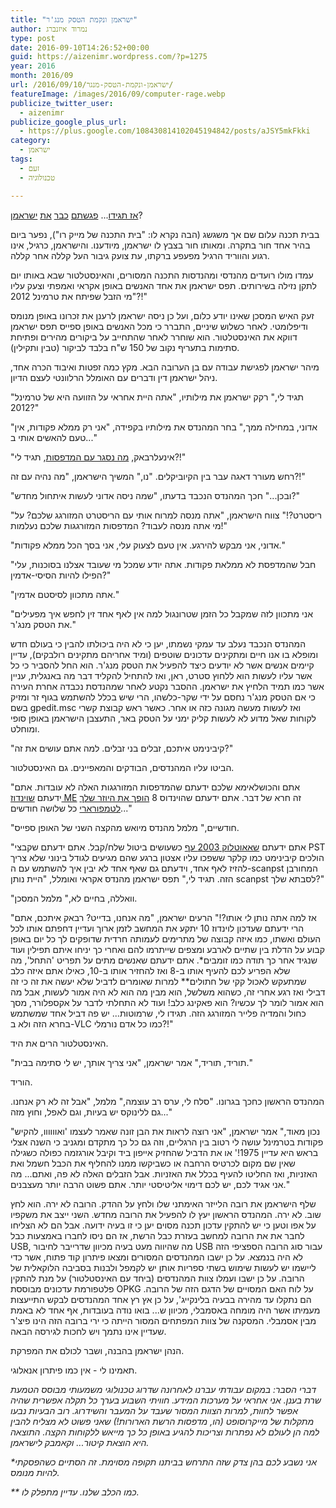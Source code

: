 ```yaml
---
title: "ישראמן ונקמת הטסק מנג'ר"
author: נמרוד איזנברג
type: post
date: 2016-09-10T14:26:52+00:00
guid: https://aizenimr.wordpress.com/?p=1275
year: 2016
month: 2016/09
url: /2016/09/10/ישראמן-ונקמת-הטסק-מנגר/
featureImage: /images/2016/09/computer-rage.webp
publicize_twitter_user:
  - aizenimr
publicize_google_plus_url:
  - https://plus.google.com/108430814102045194842/posts/aJSY5mkFkki
category:
  - ישראמן
tags:
  - זעם
  - טכנולוגיה

---
```

[אז תגידו][1]... [פגשתם][2] [כבר][3] [את][4] [ישראמן][5]?

<span lang="he-IL">בבית תכנה עלום שם אך משגשג (הבה נקרא לו: "בית התכנה של מייק רו")</span><span lang="en-US">, </span><span lang="he-IL">נפער ביום בהיר אחד חור בתקרה</span><span lang="en-US">. </span><span lang="he-IL">ומאותו חור בצבץ לו ישראמן</span><span lang="en-US">, </span><span lang="he-IL">מיודענו</span><span lang="en-US">. </span><span lang="he-IL">והישראמן</span><span lang="en-US">, </span><span lang="he-IL">כרגיל</span><span lang="en-US">, </span><span lang="he-IL">אינו רגוע והווריד הרגיל מפעפע ברקתו</span><span lang="en-US">, </span><span lang="he-IL">עת צועק גיבור העל קללה אחר קללה</span><span lang="en-US">.</span>

<span lang="he-IL">עמדו מולו</span> רועדים <span lang="he-IL">מהנדסי ומהנדסות התכנה המסורים, והאינסטלטור שבא באותו יום לתקן נזילה בשירותים</span><span lang="en-US">. </span><span lang="he-IL">תפס ישראמן את אחד האנשים באופן אקראי ואמפתי וצעק עליו </span><span lang="en-US">"</span><span lang="he-IL">מי הזבל שפיתח את טרמינל </span><span lang="en-US">2012?!"</span>

<span lang="he-IL">זעק האיש המסכן שאינו יודע כלום</span><span lang="en-US">, </span><span lang="he-IL">ועל כן ניסה ישראמן לרענן את זכרונו באופן מנומס ודיפלומטי</span><span lang="en-US">. </span><span lang="he-IL">לאחר כשלוש שיניים</span><span lang="en-US">, </span><span lang="he-IL">התברר כי מכל האנשים באופן ספייס תפס ישראמן דווקא את האינסטלטור</span><span lang="en-US">. </span><span lang="he-IL">הוא שוחרר לאחר שהתחייב על ביקורים מהירים ופתיחת סתימות בתעריף נקוב של </span><span lang="en-US">150 </span><span lang="he-IL">ש</span><span lang="en-US">"</span><span lang="he-IL">ח בלבד לביקור</span> <span lang="en-US">(</span><span lang="he-IL">טבין ותקילין)</span><span lang="en-US">.</span>

<span lang="he-IL">מיהר ישראמן לפגישת עבודה עם בן הערובה הבא</span><span lang="en-US">. </span><span lang="he-IL">מקץ כמה זפטות ואיבוד הכרה אחד</span><span lang="en-US">, </span><span lang="he-IL">ניהל ישראמן דין ודברים עם האומלל הרלוונטי לעצם הדיון</span><span lang="en-US">.</span>

<span lang="en-US">"</span><span lang="he-IL">תגיד לי</span><span lang="en-US">," </span><span lang="he-IL">רקק ישראמן את מילותיו</span><span lang="en-US">, "</span><span lang="he-IL">אתה היית אחראי על הזוועה היא של טרמינל </span><span lang="en-US">2012?"</span>

"אדוני, במחילה ממך," בחר המהנדס את מילותיו בקפידה, "אני רק ממלא פקודות, אין טעם להאשים אותי ב..."

"אינעלרבאק, [מה נסגר עם המדפסות][6], תגיד לי?!"

רחש מעורר דאגה עבר בין הקיוביקלים. "נו," המשיך הישראמן, "מה נהיה עם זה?!"

"ובכן..." חכך המהנדס הנכבד בדעתו, "שמה ניסה אדוני לעשות איתחול מחדש?"

"ריסטרט?!" צווח הישראמן, "אתה מנסה למרוח אותי עם הריסטרט המזורגג שלכם? על מי אתה מנסה לעבוד? המדפסות המזורגגות שלכם נעלמות!"

"אדוני, אני מבקש להירגע. אין טעם לצעוק עלי, אני בסך הכל ממלא פקודות."

"חבל שהמדפסת לא ממלאת פקודות. אתה יודע שמכל מי שעובד אצלנו בסוכנות, עלי הפילו להיות הסיסי-אדמין?"

"אתה מתכוון לסיסטם אדמין."

"אני מתכוון לזה שמקבל כל הזמן שטרונגול למה אין לאף אחד זין לחפש איך מפעילים את הטסק מנג'ר."

המהנדס הנכבד נעלב עד עמקי נשמתו, יען כי לא היה ביכולתו להבין כי בעולם חדש ומופלא בו אנו חיים ומתקינים עדכונים שוטפים (ומיד אחריהם מתקינים רולבקים), עדיין קיימים אנשים אשר לא יודעים כיצד להפעיל את הטסק מנג'ר. הוא החל להסביר כי כל אשר עליו לעשות הוא ללחוץ סטרט, ראן, ואז להתחיל להקליד דבר מה באנגלית, עניין אשר כמו תמיד הלחיץ את ישראמן. ההסבר נקטע לאחר שמהנדסת נכבדה אחרת העירה כי אם הטסק מנג'ר נחסם על ידי שקר-כלשהו, הרי שיש בכלל להשתמש בגוף זר ומזיק בשם gpedit.msc ואז לעשות מעשה מגונה כזה או אחר. כאשר ראש קבוצת קשרי לקוחות שאל מדוע לא לעשות קליק ימני על הטסק באר, התעצבן הישראמן באופן סופי ומוחלט.

"קיבינימט איתכם, זבלים בני זבלים. למה אתם עושים את זה?"

הביטו עליו המהנדסים, הבודקים והמאפיינים. גם האינסטלטור.

"אתם והכושלאימא שלכם ידעתם שהמדפסות המזורגגות האלה לא עובדות. אתם ידעתם [שוינדוז ME][7] זה חרא של דבר. אתם ידעתם שהוינדוס 8 [הופך את היוזר שלך לטמפורארי][8] כל שלושה חודשים..."

"חודשיים," מלמל מהנדס מיואש מהקצה השני של האופן ספייס.

"אתם ידעתם [שאאוטלוק 2003 עף][9] כשעושים ביטול שלח/קבל. אתם ידעתם שקבצי PST הולכים קיבינימט כמו קלקר ששפכו עליו אצטון ברגע שהם מגיעים לגודל בינוני שלא צריך להזיז לאף אחד, וידעתם גם שאף אחד לא יבין איך להשתמש עם ה-scanpst המחורבן הזה. תגיד לי," תפס ישראמן מהנדס אקראי ואומלל, "היית נותן scanpst לסבתא שלך?"

"וואללה, בחיים לא," מלמל המסכן.

"אז למה אתה נותן _לי_ אותו?!" הרעים ישראמן, "מה אנחנו, בדייט? רבאק איתכם, אתם הרי ידעתם שעדכון לוינדוז 10 יתקע את המחשב לזמן ארוך ועדיין דחפתם אותו לכל העולם ואשתו, כמו איזה קבוצה של מתרימים לעמותה חרדית שדופקים לך כל יום באופן קבוע על הדלת בין שתיים לארבע ומצפים שייתרמו להם ואחרי כך יניחו איתם תפילין ועוד שנגיד אחר כך תודה כמו זומבים\*. אתם ידעתם שאנשים מתים על תפריט 'התחל', מה שלא הפריע לכם להעיף אותו ב-8 ואז להחזיר אותו ב-10, כאילו אתם איזה כלב שמתעקש לאכול קקי של חתולים\** למרות שאומרים לדביל שלא יעשה את זה כי זה דבילי ואז רגע אחרי זה, כשהוא משלשל, הוא מבין מה הוא לא היה אמור לעשות, אבל מה הוא אמור לומר לך עכשיו? הוא פאקינג כלב! ועוד לא התחלתי לדבר על אקספלורר, מסך כחול והמדיה פלייר המזורגג הזה. תגידו לי, שרמוטות... יש פה דביל אחד שמשתמש בחרא הזה ולא ב-VLC כמו כל אדם נורמלי?!"

האינסטלטור הרים את היד.

"תוריד, תוריד," אמר ישראמן, "אני צריך אותך, יש לי סתימה בבית."

הוריד.

המהנדס הראשון כחכך בגרונו. "סלח לי, ערס רב עוצמה," מלמל, "אבל זה לא רק אנחנו. גם ללינוקס יש בעיות, וגם לאפל, וחוץ מזה..."

"נכון מאוד," אמר ישראמן, "אני רוצה לראות את הבן זונה שאמר לעצמו 'ואוווווו, להקיש פקודות בטרמינל עושה לי רטוב בין הרגליים, וזה גם כל כך מתקדם ומגניב כי השנה אצלי בראש היא עדיין 1975!' או את הדביל שהחזיק אייפון ביד וקיבל אורגזמה כפולה כשגילה שאין שם מקום לכרטיס הרחבה או כשביקשו ממנו להחליף את הכבל חשמל ואת האזניות, ואז החליטו להעיף בכלל את האזניות. אבל הזבלים האלה לא פה, ואתם... מה אני אגיד לכם, יש לכם דימוי אליטיסטי יותר. אתם פשוט הרבה יותר מעצבנים."

שלף הישראמן את רובה הלייזר האימתני שלו ולחץ על ההדק. הרובה לא ירה. הוא לחץ שוב. לא ירה. המהנדס הראשון יעץ לו להפעיל את הרובה מחדש. השני ייצב את משקפיו על אפו וטען כי יש להתקין עדכון תכנה מסוים יען כי זו בעיה ידועה. אבל הם לא הצליחו לחבר את את הרובה למחשב בעזרת כבל הרשת, אז הם ניסו לחברו באמצעות כבל USB, מה שהיווה מעט בעיה מכיוון שדרייבר לחיבור USB עבור סוג הרובה הספציפי הזה לא היה בנמצא. על כן ישבו המהנדסים המסורים ומצאו פיתרון קוד פתוח, אשר כדי ליישמו יש לעשות שימוש בשתי ספריות אותן יש לקמפל ולבנות בסביבה הלוקאלית של הרובה. על כן ישבו ועמלו צוות המהנדסים (ביחד עם האינסטלטור) על מנת להתקין פלטפורמת עדכונים מבוססת OPKG על לוח האם המסויים של הדגם הזה של הרובה. הם נתקלו עד מהירה בבעיה בלינקייג', על כן אץ רץ אחד המהנדסים לבקש התייעצות מעמיתו אשר היה מומחה באסמבלי, מכיוון ש... בואו נודה בעובדות, אף אחד לא באמת מבין אסמבלי. המסקנה של צוות המפתחים המסור הייתה כי ירי ברובה הזה הינו פיצ'ר שעדיין אינו נתמך ויש לחכות לגירסה הבאה.

הנהן ישראמן בהבנה, ושבר לכולם את המפרקת.

תאמינו לי - אין כמו פיתרון אנאלוגי.

_דברי הסבר: במקום עבודתי עברנו לאחרונה שדרוג טכנולוגי משמעותי מבוסס הטמעת שרת בענן. אני אחראי על מערכות המידע. חוויתי השבוע בערך כל תקלה אפשרית שהיה אפשר לחוות, למרות הצוות המסור שעבד על המעבר והשידרוג. רוב הבעיות נבעו מתקלות של מייקרוסופט (הו, מדפסות הרשת הארורות!) שאני פשוט לא מצליח להבין למה הן לעולם לא נפתרות וצריכות להגיע באופן כל כך מייאש ללקוחות הקצה. התוצאה היא הוצאת קיטור... וקאמבק לישראמן._

_*אני נשבע לכם בהן צדק שזה התרחש בביתנו תקופה מסוימת. זה הסתיים כשהפסקתי להיות מנומס._

_** כמו הכלב שלנו. עדיין מתפלק לו._

 [1]: /2016/01/06/%d7%99%d7%a9%d7%a8%d7%90%d7%9e%d7%9f/
 [2]: /2016/01/11/%d7%99%d7%a9%d7%a8%d7%90%d7%9e%d7%9f-%d7%95%d7%94%d7%9e%d7%99%d7%9d-%d7%94%d7%9b%d7%91%d7%93%d7%99%d7%9d/
 [3]: /2016/01/12/%d7%99%d7%a9%d7%a8%d7%90-%d7%a9%d7%a0%d7%95%d7%a8/
 [4]: /2016/02/19/%d7%99%d7%a9%d7%a8%d7%90%d7%9e%d7%9f-%d7%95%d7%94%d7%94%d7%a9%d7%92%d7%97%d7%94-%d7%94%d7%a2%d7%9c%d7%99%d7%95%d7%a0%d7%94/
 [5]: /2016/04/13/%d7%99%d7%a9%d7%a8%d7%90-%d7%9b%d7%a0%d7%a1/
 [6]: https://community.spiceworks.com/topic/581051-problems-with-printers-on-terminal-server-2012r2
 [7]: https://en.wikipedia.org/wiki/Windows_ME
 [8]: http://www.eightforums.com/tutorials/38817-youve-been-signed-temporary-profile-fix.html
 [9]: https://support.microsoft.com/en-us/kb/2764344